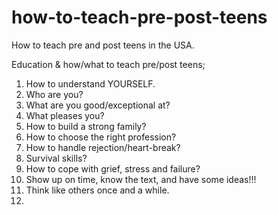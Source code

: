 # how-to-teach-pre-post-teens
How to teach pre and post teens in the USA.

Education & how/what to teach pre/post teens;
1. How to understand YOURSELF.
2. Who are you?
3. What are you good/exceptional at?
4. What pleases you?
5. How to build a strong family?
6. How to choose the right profession?
7. How to handle rejection/heart-break?
8. Survival skills?
9. How to cope with grief, stress and failure?
10. Show up on time, know the text, and have some ideas!!!
11. Think like others once and a while.
12. 
